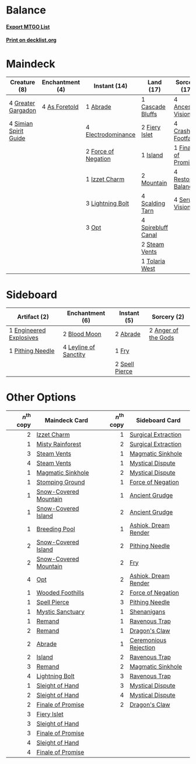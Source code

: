 # Balance

#### [Export MTGO List](../collection/Balance/Balance.txt)
#### [Print on decklist.org](http://decklist.org/?deckmain=1%09Abrade%0A4%09Ancestral%20Vision%0A4%09As%20Foretold%0A1%09Cascade%20Bluffs%0A4%09Crashing%20Footfalls%0A4%09Electrodominance%0A2%09Fiery%20Islet%0A1%09Finale%20of%20Promise%0A2%09Force%20of%20Negation%0A4%09Greater%20Gargadon%0A1%09Island%0A1%09Izzet%20Charm%0A3%09Lightning%20Bolt%0A2%09Mountain%0A3%09Opt%0A4%09Restore%20Balance%0A4%09Scalding%20Tarn%0A4%09Serum%20Visions%0A4%09Simian%20Spirit%20Guide%0A4%09Spirebluff%20Canal%0A2%09Steam%20Vents%0A1%09Tolaria%20West&deckside=2%09Abrade%0A2%09Anger%20of%20the%20Gods%0A2%09Blood%20Moon%0A1%09Engineered%20Explosives%0A1%09Fry%0A4%09Leyline%20of%20Sanctity%0A1%09Pithing%20Needle%0A2%09Spell%20Pierce)
# Maindeck

|                                          Creature (8)                                          |                                    Enchantment (4)                                     |                                         Instant (14)                                         |                                          Land (17)                                          |                                         Sorcery (17)                                          |
|------------------------------------------------------------------------------------------------|----------------------------------------------------------------------------------------|----------------------------------------------------------------------------------------------|---------------------------------------------------------------------------------------------|-----------------------------------------------------------------------------------------------|
|4 [Greater Gargadon](http://gatherer.wizards.com/Pages/Card/Details.aspx?multiverseid=370560)   |4 [As Foretold](http://gatherer.wizards.com/Pages/Card/Details.aspx?multiverseid=426744)|1 [Abrade](http://gatherer.wizards.com/Pages/Card/Details.aspx?multiverseid=430772)           |1 [Cascade Bluffs](http://gatherer.wizards.com/Pages/Card/Details.aspx?multiverseid=442226)  |4 [Ancestral Vision](http://gatherer.wizards.com/Pages/Card/Details.aspx?multiverseid=189244)  |
|4 [Simian Spirit Guide](http://gatherer.wizards.com/Pages/Card/Details.aspx?multiverseid=442137)|                                                                                        |4 [Electrodominance](http://gatherer.wizards.com/Pages/Card/Details.aspx?multiverseid=457243) |2 [Fiery Islet](http://gatherer.wizards.com/Pages/Card/Details.aspx?multiverseid=464187)     |4 [Crashing Footfalls](http://gatherer.wizards.com/Pages/Card/Details.aspx?multiverseid=464109)|
|                                                                                                |                                                                                        |2 [Force of Negation](http://gatherer.wizards.com/Pages/Card/Details.aspx?multiverseid=464001)|1 [Island](http://gatherer.wizards.com/Pages/Card/Details.aspx?multiverseid=439857)          |1 [Finale of Promise](http://gatherer.wizards.com/Pages/Card/Details.aspx?multiverseid=461054) |
|                                                                                                |                                                                                        |1 [Izzet Charm](http://gatherer.wizards.com/Pages/Card/Details.aspx?multiverseid=338413)      |2 [Mountain](http://gatherer.wizards.com/Pages/Card/Details.aspx?multiverseid=439859)        |4 [Restore Balance](http://gatherer.wizards.com/Pages/Card/Details.aspx?multiverseid=113520)   |
|                                                                                                |                                                                                        |3 [Lightning Bolt](http://gatherer.wizards.com/Pages/Card/Details.aspx?multiverseid=806)      |4 [Scalding Tarn](http://gatherer.wizards.com/Pages/Card/Details.aspx?multiverseid=405107)   |4 [Serum Visions](http://gatherer.wizards.com/Pages/Card/Details.aspx?multiverseid=50145)      |
|                                                                                                |                                                                                        |3 [Opt](http://gatherer.wizards.com/Pages/Card/Details.aspx?multiverseid=442948)              |4 [Spirebluff Canal](http://gatherer.wizards.com/Pages/Card/Details.aspx?multiverseid=417822)|                                                                                               |
|                                                                                                |                                                                                        |                                                                                              |2 [Steam Vents](http://gatherer.wizards.com/Pages/Card/Details.aspx?multiverseid=405109)     |                                                                                               |
|                                                                                                |                                                                                        |                                                                                              |1 [Tolaria West](http://gatherer.wizards.com/Pages/Card/Details.aspx?multiverseid=136047)    |                                                                                               |


# Sideboard

|                                          Artifact (2)                                           |                                        Enchantment (6)                                         |                                       Instant (5)                                       |                                         Sorcery (2)                                          |
|-------------------------------------------------------------------------------------------------|------------------------------------------------------------------------------------------------|-----------------------------------------------------------------------------------------|----------------------------------------------------------------------------------------------|
|1 [Engineered Explosives](http://gatherer.wizards.com/Pages/Card/Details.aspx?multiverseid=50139)|2 [Blood Moon](http://gatherer.wizards.com/Pages/Card/Details.aspx?multiverseid=45386)          |2 [Abrade](http://gatherer.wizards.com/Pages/Card/Details.aspx?multiverseid=430772)      |2 [Anger of the Gods](http://gatherer.wizards.com/Pages/Card/Details.aspx?multiverseid=438682)|
|1 [Pithing Needle](http://gatherer.wizards.com/Pages/Card/Details.aspx?multiverseid=129526)      |4 [Leyline of Sanctity](http://gatherer.wizards.com/Pages/Card/Details.aspx?multiverseid=204993)|1 [Fry](http://gatherer.wizards.com/Pages/Card/Details.aspx?multiverseid=466894)         |                                                                                              |
|                                                                                                 |                                                                                                |2 [Spell Pierce](http://gatherer.wizards.com/Pages/Card/Details.aspx?multiverseid=425876)|                                                                                              |


# Other Options

|*n*<sup>th</sup> copy|                                         Maindeck Card                                          |*n*<sup>th</sup> copy|                                         Sideboard Card                                         |
|--------------------:|------------------------------------------------------------------------------------------------|--------------------:|------------------------------------------------------------------------------------------------|
|                    2|[Izzet Charm](http://gatherer.wizards.com/Pages/Card/Details.aspx?multiverseid=338413)          |                    1|[Surgical Extraction](http://gatherer.wizards.com/Pages/Card/Details.aspx?multiverseid=397706)  |
|                    1|[Misty Rainforest](http://gatherer.wizards.com/Pages/Card/Details.aspx?multiverseid=405102)     |                    2|[Surgical Extraction](http://gatherer.wizards.com/Pages/Card/Details.aspx?multiverseid=397706)  |
|                    3|[Steam Vents](http://gatherer.wizards.com/Pages/Card/Details.aspx?multiverseid=405109)          |                    1|[Magmatic Sinkhole](http://gatherer.wizards.com/Pages/Card/Details.aspx?multiverseid=464084)    |
|                    4|[Steam Vents](http://gatherer.wizards.com/Pages/Card/Details.aspx?multiverseid=405109)          |                    1|[Mystical Dispute](http://gatherer.wizards.com/Pages/Card/Details.aspx?multiverseid=473020)     |
|                    1|[Magmatic Sinkhole](http://gatherer.wizards.com/Pages/Card/Details.aspx?multiverseid=464084)    |                    2|[Mystical Dispute](http://gatherer.wizards.com/Pages/Card/Details.aspx?multiverseid=473020)     |
|                    1|[Stomping Ground](http://gatherer.wizards.com/Pages/Card/Details.aspx?multiverseid=405110)      |                    1|[Force of Negation](http://gatherer.wizards.com/Pages/Card/Details.aspx?multiverseid=464001)    |
|                    1|[Snow-Covered Mountain](http://gatherer.wizards.com/Pages/Card/Details.aspx?multiverseid=121233)|                    1|[Ancient Grudge](http://gatherer.wizards.com/Pages/Card/Details.aspx?multiverseid=235600)       |
|                    1|[Snow-Covered Island](http://gatherer.wizards.com/Pages/Card/Details.aspx?multiverseid=121130)  |                    2|[Ancient Grudge](http://gatherer.wizards.com/Pages/Card/Details.aspx?multiverseid=235600)       |
|                    1|[Breeding Pool](http://gatherer.wizards.com/Pages/Card/Details.aspx?multiverseid=97088)         |                    1|[Ashiok, Dream Render](http://gatherer.wizards.com/Pages/Card/Details.aspx?multiverseid=461155) |
|                    2|[Snow-Covered Island](http://gatherer.wizards.com/Pages/Card/Details.aspx?multiverseid=121130)  |                    2|[Pithing Needle](http://gatherer.wizards.com/Pages/Card/Details.aspx?multiverseid=129526)       |
|                    2|[Snow-Covered Mountain](http://gatherer.wizards.com/Pages/Card/Details.aspx?multiverseid=121233)|                    2|[Fry](http://gatherer.wizards.com/Pages/Card/Details.aspx?multiverseid=466894)                  |
|                    4|[Opt](http://gatherer.wizards.com/Pages/Card/Details.aspx?multiverseid=442948)                  |                    2|[Ashiok, Dream Render](http://gatherer.wizards.com/Pages/Card/Details.aspx?multiverseid=461155) |
|                    1|[Wooded Foothills](http://gatherer.wizards.com/Pages/Card/Details.aspx?multiverseid=405116)     |                    2|[Force of Negation](http://gatherer.wizards.com/Pages/Card/Details.aspx?multiverseid=464001)    |
|                    1|[Spell Pierce](http://gatherer.wizards.com/Pages/Card/Details.aspx?multiverseid=425876)         |                    3|[Pithing Needle](http://gatherer.wizards.com/Pages/Card/Details.aspx?multiverseid=129526)       |
|                    1|[Mystic Sanctuary](http://gatherer.wizards.com/Pages/Card/Details.aspx?multiverseid=473209)     |                    1|[Shenanigans](http://gatherer.wizards.com/Pages/Card/Details.aspx?multiverseid=464095)          |
|                    1|[Remand](http://gatherer.wizards.com/Pages/Card/Details.aspx?multiverseid=380255)               |                    1|[Ravenous Trap](http://gatherer.wizards.com/Pages/Card/Details.aspx?multiverseid=197537)        |
|                    2|[Remand](http://gatherer.wizards.com/Pages/Card/Details.aspx?multiverseid=380255)               |                    1|[Dragon's Claw](http://gatherer.wizards.com/Pages/Card/Details.aspx?multiverseid=129527)        |
|                    2|[Abrade](http://gatherer.wizards.com/Pages/Card/Details.aspx?multiverseid=430772)               |                    1|[Ceremonious Rejection](http://gatherer.wizards.com/Pages/Card/Details.aspx?multiverseid=417613)|
|                    2|[Island](http://gatherer.wizards.com/Pages/Card/Details.aspx?multiverseid=439857)               |                    2|[Ravenous Trap](http://gatherer.wizards.com/Pages/Card/Details.aspx?multiverseid=197537)        |
|                    3|[Remand](http://gatherer.wizards.com/Pages/Card/Details.aspx?multiverseid=380255)               |                    2|[Magmatic Sinkhole](http://gatherer.wizards.com/Pages/Card/Details.aspx?multiverseid=464084)    |
|                    4|[Lightning Bolt](http://gatherer.wizards.com/Pages/Card/Details.aspx?multiverseid=806)          |                    3|[Ravenous Trap](http://gatherer.wizards.com/Pages/Card/Details.aspx?multiverseid=197537)        |
|                    1|[Sleight of Hand](http://gatherer.wizards.com/Pages/Card/Details.aspx?multiverseid=25557)       |                    3|[Mystical Dispute](http://gatherer.wizards.com/Pages/Card/Details.aspx?multiverseid=473020)     |
|                    2|[Sleight of Hand](http://gatherer.wizards.com/Pages/Card/Details.aspx?multiverseid=25557)       |                    4|[Mystical Dispute](http://gatherer.wizards.com/Pages/Card/Details.aspx?multiverseid=473020)     |
|                    2|[Finale of Promise](http://gatherer.wizards.com/Pages/Card/Details.aspx?multiverseid=461054)    |                    2|[Dragon's Claw](http://gatherer.wizards.com/Pages/Card/Details.aspx?multiverseid=129527)        |
|                    3|[Fiery Islet](http://gatherer.wizards.com/Pages/Card/Details.aspx?multiverseid=464187)          |                     |                                                                                                |
|                    3|[Sleight of Hand](http://gatherer.wizards.com/Pages/Card/Details.aspx?multiverseid=25557)       |                     |                                                                                                |
|                    3|[Finale of Promise](http://gatherer.wizards.com/Pages/Card/Details.aspx?multiverseid=461054)    |                     |                                                                                                |
|                    4|[Sleight of Hand](http://gatherer.wizards.com/Pages/Card/Details.aspx?multiverseid=25557)       |                     |                                                                                                |
|                    4|[Finale of Promise](http://gatherer.wizards.com/Pages/Card/Details.aspx?multiverseid=461054)    |                     |                                                                                                |


